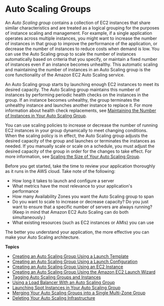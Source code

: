 # Auto Scaling Groups<a name="AutoScalingGroup"></a>

An *Auto Scaling group* contains a collection of EC2 instances that share similar characteristics and are treated as a logical grouping for the purposes of instance scaling and management\. For example, if a single application operates across multiple instances, you might want to increase the number of instances in that group to improve the performance of the application, or decrease the number of instances to reduce costs when demand is low\. You can use the Auto Scaling group to scale the number of instances automatically based on criteria that you specify, or maintain a fixed number of instances even if an instance becomes unhealthy\. This automatic scaling and maintaining the number of instances in an Auto Scaling group is the core functionality of the Amazon EC2 Auto Scaling service\.

An Auto Scaling group starts by launching enough EC2 instances to meet its desired capacity\. The Auto Scaling group maintains this number of instances by performing periodic health checks on the instances in the group\. If an instance becomes unhealthy, the group terminates the unhealthy instance and launches another instance to replace it\. For more information about health check replacements, see [Maintaining the Number of Instances in Your Auto Scaling Group](as-maintain-instance-levels.md)\.

You can use scaling policies to increase or decrease the number of running EC2 instances in your group dynamically to meet changing conditions\. When the scaling policy is in effect, the Auto Scaling group adjusts the desired capacity of the group and launches or terminates the instances as needed\. If you manually scale or scale on a schedule, you must adjust the desired capacity of the group in order for the changes to take effect\. For more information, see [Scaling the Size of Your Auto Scaling Group](scaling_plan.md)\.

Before you get started, take the time to review your application thoroughly as it runs in the AWS cloud\. Take note of the following:
+ How long it takes to launch and configure a server
+ What metrics have the most relevance to your application's performance
+ How many Availability Zones you want the Auto Scaling group to span
+ Do you want to scale to increase or decrease capacity? Do you just want to ensure that a specific number of servers are always running? \(Keep in mind that Amazon EC2 Auto Scaling can do both simultaneously\.\)
+ What existing resources \(such as EC2 instances or AMIs\) you can use

The better you understand your application, the more effective you can make your Auto Scaling architecture\.

**Topics**
+ [Creating an Auto Scaling Group Using a Launch Template](create-asg-launch-template.md)
+ [Creating an Auto Scaling Group Using a Launch Configuration](create-asg.md)
+ [Creating an Auto Scaling Group Using an EC2 Instance](create-asg-from-instance.md)
+ [Creating an Auto Scaling Group Using the Amazon EC2 Launch Wizard](create-asg-ec2-wizard.md)
+ [Tagging Auto Scaling Groups and Instances](autoscaling-tagging.md)
+ [Using a Load Balancer With an Auto Scaling Group](autoscaling-load-balancer.md)
+ [Launching Spot Instances in Your Auto Scaling Group](asg-launch-spot-instances.md)
+ [Merging Your Auto Scaling Groups into a Single Multi\-Zone Group](merge-auto-scaling-groups.md)
+ [Deleting Your Auto Scaling Infrastructure](as-process-shutdown.md)